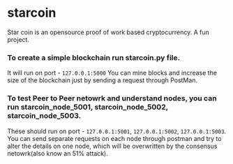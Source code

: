 # starcoin
Star coin is an opensource proof of work based cryptocurrency. A fun project.

### To create a simple blockchain run starcoin.py file.
It will run on port - `127.0.0.1:5000`
You can mine blocks and increase the size of the blockchain just by sending a request through PostMan.

### To test Peer to Peer netowrk and understand nodes, you can run starcoin_node_5001, starcoin_node_5002, starcoin_node_5003.
These should run on port - `127.0.0.1:5001`, `127.0.0.1:5002`, `127.0.0.1:5003`. 
You can send separate requests on each node through postman and try to alter the details on one node, which will be overwritten by the consensus netowrk(also know an 51% attack).
